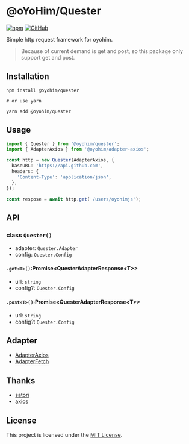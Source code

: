 # @oYoHim/Quester

[![npm](https://img.shields.io/npm/v/@oyohim/quester?style=flat-square)](https://www.npmjs.com/package/@oyohim/quester)
[![GitHub](https://img.shields.io/github/license/oyohimjs/oyohim?style=flat-square)](./LICENSE)

Simple http request framework for oyohim.

> Because of current demand is get and post, so this package only support get and post.

## Installation

```shell
npm install @oyohim/quester

# or use yarn

yarn add @oyohim/quester
```

## Usage

```typescript
import { Quester } from '@oyohim/quester';
import { AdapterAxios } from '@oyohim/adapter-axios';

const http = new Quester(AdapterAxios, {
  baseURL: 'https://api.github.com',
  headers: {
    'Content-Type': 'application/json',
  },
});

const respose = await http.get('/users/oyohimjs');
```

## API

### class `Quester()`

- adapter: `Quester.Adapter`
- config: `Quester.Config`

#### `.get<T>()`:Promise\<QuesterAdapterResponse\<T\>\>

- url: `string`
- config?: `Quester.Config`

#### `.post<T>()`:Promise\<QuesterAdapterResponse\<T\>\>

- url: `string`
- config?: `Quester.Config`

## Adapter

- [AdapterAxios](../../adapter/axios)
- [AdapterFetch](../../adapter/fetch)

## Thanks

- [satori](https://github.com/satorijs/satori)
- [axios](https://github.com/axios/axios)

## License

This project is licensed under the [MIT License](./LICENSE).
